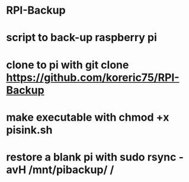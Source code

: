 # RPI-Backup
# script to back-up raspberry pi
# clone to pi with git clone https://github.com/koreric75/RPI-Backup
# make executable with chmod +x pisink.sh
#
# restore a blank pi with sudo rsync -avH /mnt/pibackup/ /
